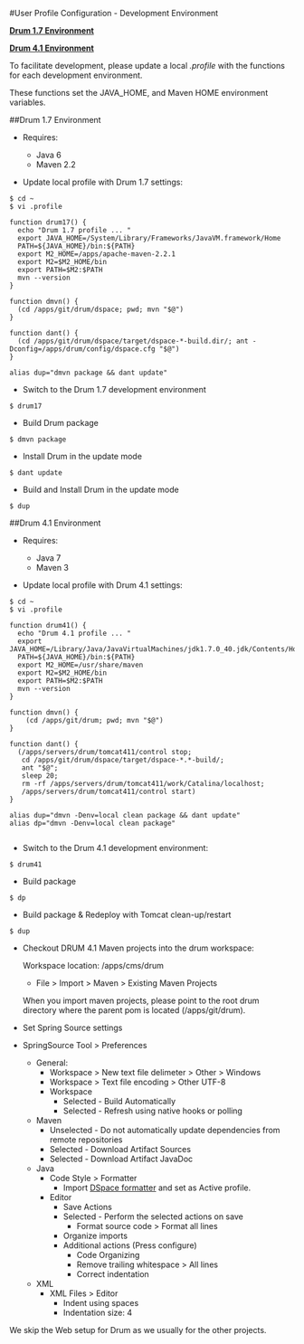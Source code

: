 #User Profile Configuration - Development Environment  

**[Drum 1.7 Environment](#drum17)**

**[Drum 4.1 Environment](#drum41)**

To facilitate development, please update a local *.profile*
with the functions for each development environment.

These functions set the JAVA_HOME, and Maven HOME environment variables.

##<a name="drum17"></a>Drum 1.7 Environment

*	Requires:
	*	Java 6
	*	Maven 2.2


* Update local profile with Drum 1.7 settings:

```
$ cd ~
$ vi .profile

function drum17() {
  echo "Drum 1.7 profile ... "
  export JAVA_HOME=/System/Library/Frameworks/JavaVM.framework/Home
  PATH=${JAVA_HOME}/bin:${PATH}
  export M2_HOME=/apps/apache-maven-2.2.1
  export M2=$M2_HOME/bin
  export PATH=$M2:$PATH
  mvn --version
}

function dmvn() {
  (cd /apps/git/drum/dspace; pwd; mvn "$@")
}

function dant() {
  (cd /apps/git/drum/dspace/target/dspace-*-build.dir/; ant -Dconfig=/apps/drum/config/dspace.cfg "$@")
}

alias dup="dmvn package && dant update"
```

* Switch to the Drum 1.7 development environment

```
$ drum17
```
* Build Drum package

```
$ dmvn package
```

* Install Drum in the update mode

```
$ dant update
```

* Build and Install Drum in the update mode

```
$ dup
```

##<a name="drum41"></a>Drum 4.1 Environment

*	Requires:
	*	Java 7
	*	Maven 3


* Update local profile with Drum 4.1 settings:

```
$ cd ~
$ vi .profile

function drum41() {
  echo "Drum 4.1 profile ... "
  export JAVA_HOME=/Library/Java/JavaVirtualMachines/jdk1.7.0_40.jdk/Contents/Home
  PATH=${JAVA_HOME}/bin:${PATH}
  export M2_HOME=/usr/share/maven
  export M2=$M2_HOME/bin
  export PATH=$M2:$PATH
  mvn --version
}

function dmvn() {
    (cd /apps/git/drum; pwd; mvn "$@")
}

function dant() {
  (/apps/servers/drum/tomcat411/control stop;
   cd /apps/git/drum/dspace/target/dspace-*.*-build/;
   ant "$@";
   sleep 20;
   rm -rf /apps/servers/drum/tomcat411/work/Catalina/localhost;
   /apps/servers/drum/tomcat411/control start)
}

alias dup="dmvn -Denv=local clean package && dant update"
alias dp="dmvn -Denv=local clean package"


```


* Switch to the Drum 4.1 development environment:

```
$ drum41
```

* Build package

```
$ dp
```

* Build package & Redeploy with Tomcat clean-up/restart

```
$ dup
```

* Checkout DRUM 4.1 Maven projects into the drum workspace:

	Workspace location: /apps/cms/drum
	
	* File > Import > Maven > Existing Maven Projects
	
	When you import maven projects, please point to the root drum directory where the  parent pom is located (/apps/git/drum). 

* Set Spring Source settings
* SpringSource Tool > Preferences

	* General:
		* Workspace > New text file delimeter > Other > Windows
		* Workspace > Text file encoding > Other UTF-8
		* Workspace 
			* Selected - Build Automatically 
			* Selected - Refresh using native hooks or polling
	* Maven 
		 * Unselected - Do not automatically update dependencies from remote repositories
         * Selected - Download Artifact Sources
         * Selected - Download Artifact JavaDoc
    * Java
    	* Code Style > Formatter
        	* Import [DSpace formatter](https://wiki.duraspace.org/display/DSPACE/Code+Contribution+Guidelines#CodeContributionGuidelines-CodingConventions) and set as Active profile.
        * Editor
        	* Save Actions
        	* Selected - Perform the selected actions on save
            	* Format source code > Format all lines
            * Organize imports
            * Additional actions (Press configure)
                * Code Organizing
                 * Remove trailing whitespace > All lines
                 * Correct indentation
    * XML
        * XML Files > Editor
            * Indent using spaces
            * Indentation size: 4
 
 We skip the Web setup for Drum as we usually for the other projects.






